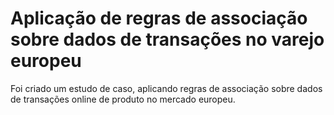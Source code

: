 # Aplicação de regras de associação sobre dados de transações no varejo europeu

Foi criado um estudo de caso, aplicando regras de associação sobre dados de transações online de produto no mercado europeu.
